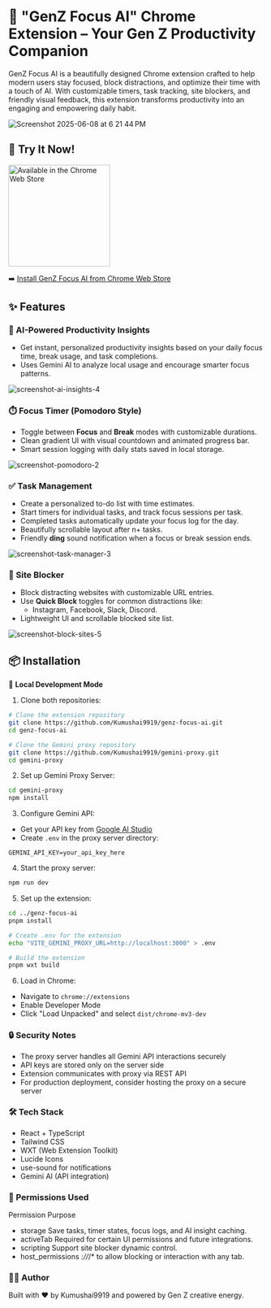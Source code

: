 # 🌟 "GenZ Focus AI" Chrome Extension – Your Gen Z Productivity Companion



GenZ Focus AI is a beautifully designed Chrome extension crafted to help modern users stay focused, block distractions, and optimize their time with a touch of AI. With customizable timers, task tracking, site blockers, and friendly visual feedback, this extension transforms productivity into an engaging and empowering daily habit.

![Screenshot 2025-06-08 at 6 21 44 PM](https://github.com/user-attachments/assets/3d803a46-3da7-44de-8324-b251802834db)


## 🚀 Try It Now!

<a href="https://chromewebstore.google.com/detail/genz-focus-ai/ijmibddbbenkciahmnjnifamnlnnpcnc?hl=en-US&utm_source=ext_sidebar">
    <img src="https://storage.googleapis.com/web-dev-uploads/image/WlD8wC6g8khYWPJUsQceQkhXSlv1/UV4C4ybeBTsZt43U4xis.png" alt="Available in the Chrome Web Store" width="200px">
</a>

➡️ [Install GenZ Focus AI from Chrome Web Store](https://chromewebstore.google.com/detail/genz-focus-ai/ijmibddbbenkciahmnjnifamnlnnpcnc?hl=en-US&utm_source=ext_sidebar)


## ✨ Features

### 🧠 AI-Powered Productivity Insights

- Get instant, personalized productivity insights based on your daily focus time, break usage, and task completions.
- Uses Gemini AI to analyze local usage and encourage smarter focus patterns.
  
![screenshot-ai-insights-4](https://github.com/user-attachments/assets/8de9f85a-546b-4587-89fc-b6a11f7aaaa2)


### ⏱️ Focus Timer (Pomodoro Style)

- Toggle between **Focus** and **Break** modes with customizable durations.
- Clean gradient UI with visual countdown and animated progress bar.
- Smart session logging with daily stats saved in local storage.

  
![screenshot-pomodoro-2](https://github.com/user-attachments/assets/7d29b0d0-96ff-48bd-a57d-d66e7f4cf82e)

### ✅ Task Management

- Create a personalized to-do list with time estimates.
- Start timers for individual tasks, and track focus sessions per task.
- Completed tasks automatically update your focus log for the day.
- Beautifully scrollable layout after n+ tasks.
- Friendly **ding** sound notification when a focus or break session ends.
  
![screenshot-task-manager-3](https://github.com/user-attachments/assets/e8bbafb0-3179-4ec1-adec-c8c3a81deab1)

### 🚫 Site Blocker

- Block distracting websites with customizable URL entries.
- Use **Quick Block** toggles for common distractions like:
  - Instagram, Facebook, Slack, Discord.
- Lightweight UI and scrollable blocked site list.


 ![screenshot-block-sites-5](https://github.com/user-attachments/assets/bb36b5ae-3e8c-4a81-8629-b06ad9996c41)


## 📦 Installation

🔧 **Local Development Mode**

1. Clone both repositories:
```bash
# Clone the extension repository
git clone https://github.com/Kumushai9919/genz-focus-ai.git
cd genz-focus-ai

# Clone the Gemini proxy repository
git clone https://github.com/Kumushai9919/gemini-proxy.git
cd gemini-proxy
```

2. Set up Gemini Proxy Server:
```bash
cd gemini-proxy
npm install
```

3. Configure Gemini API:
- Get your API key from [Google AI Studio](https://makersuite.google.com/app/apikey)
- Create `.env` in the proxy server directory:
```env
GEMINI_API_KEY=your_api_key_here
```

4. Start the proxy server:
```bash
npm run dev
```

5. Set up the extension:
```bash
cd ../genz-focus-ai
pnpm install

# Create .env for the extension
echo "VITE_GEMINI_PROXY_URL=http://localhost:3000" > .env

# Build the extension
pnpm wxt build
```

6. Load in Chrome:
- Navigate to `chrome://extensions`
- Enable Developer Mode
- Click "Load Unpacked" and select `dist/chrome-mv3-dev`

### 🔒 Security Notes
- The proxy server handles all Gemini API interactions securely
- API keys are stored only on the server side
- Extension communicates with proxy via REST API
- For production deployment, consider hosting the proxy on a secure server


###  🛠️ Tech Stack
- React + TypeScript
- Tailwind CSS
- WXT (Web Extension Toolkit)
- Lucide Icons
- use-sound for notifications
- Gemini AI (API integration)


### 🔐 Permissions Used
Permission	Purpose
- storage	Save tasks, timer states, focus logs, and AI insight caching.
- activeTab	Required for certain UI permissions and future integrations.
- scripting	Support site blocker dynamic control.
- host_permissions	*://*/* to allow blocking or interaction with any tab.


### 👩‍💻 Author
Built with ❤️ by Kumushai9919 and powered by Gen Z creative energy.